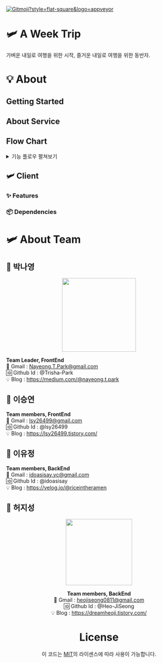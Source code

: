 <a href="https://gitmoji.carloscuesta.me"> <img src="https://img.shields.io/badge/gitmoji-%20😜%20😍-FFDD67.svg?style=flat-square" alt="Gitmoji?style=flat-square&logo=appveyor"> </a>
# 🛩 A Week Trip

가벼운 내일로 여행을 위한 시작, 즐거운 내일로 여행을 위한 동반자.

# 💡 About 

## Getting Started

## About Service
   
## Flow Chart
<details>
<summary>기능 플로우 펼쳐보기</summary>
<div markdown="1">

</div>
</details>

## 🛩 Client

### ✨ Features

### 📦 Dependencies


# 🛩 About Team

## 🌿 박나영
<div align="center">
<img width=200 src="https://user-images.githubusercontent.com/61039975/86037840-f193e780-ba7a-11ea-99c8-697e4152dbfb.jpg">
</div>

**Team Leader, FrontEnd**  
📧 Gmail : Nayeong.T.Park@gmail.com  
🆔 Github Id : @Trisha-Park  
💡 Blog : https://medium.com/@nayeong.t.park  

## 🌿 이승연
**Team members, FrontEnd**  
📧 Gmail : lsy26499@gmail.com  
🆔 Github Id : @lsy26499  
💡 Blog : https://lsy26499.tistory.com/  
   

## 🌿 이유정
**Team members, BackEnd**  
📧 Gmail : idoasisay.yc@gmail.com  
🆔 Github Id : @idoasisay  
💡 Blog : https://velog.io/@riceintheramen  


## 🌿 허지성
<div align="center">
<img width=180 src ="https://img1.daumcdn.net/thumb/C428x428/?scode=mtistory2&fname=https%3A%2F%2Ftistory2.daumcdn.net%2Ftistory%2F3810709%2Fattach%2F31d458b15a464f96a3db02028490061c">
<div>

**Team members, BackEnd**  
📧 Gmail : heojiseong0811@gmail.com  
🆔 Github Id : @Heo-JiSeong  
💡 Blog : https://dreamheoji.tistory.com/  

# License

이 코드는 <a href="https://github.com/carloscuesta/gitmoji/blob/master/LICENSE">MIT</a>의 라이센스에 따라 사용이 가능합니다. 
